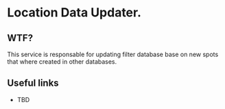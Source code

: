# Location Data Updater.

## WTF?

This service is responsable for updating filter database base on new spots that where created in other databases.

## Useful links
* TBD

